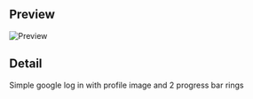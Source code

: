 ## Preview
![Preview](https://i.gyazo.com/bd1bf85749cc0927747499211d808da2.gif)

## Detail
Simple google log in with profile image and 2 progress bar rings